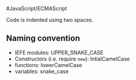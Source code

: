 #JavaScript/ECMAScript

Code is indented using two spaces.

## Naming convention

 * IEFE modules: UPPER_SNAKE_CASE
 * Constructors (i.e. require `new`): IntialCamelCase
 * functions: lowerCamelCase
 * variables: snake_case
